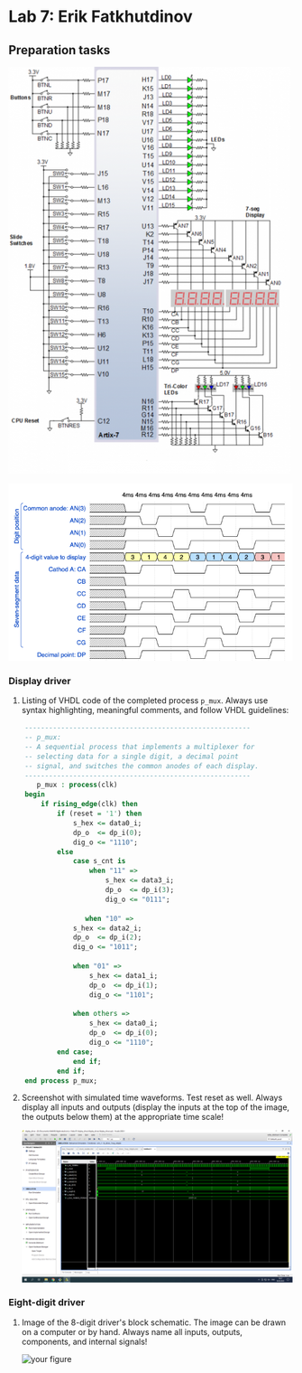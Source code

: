 # Lab 7: Erik Fatkhutdinov

## Preparation tasks

![Nexys](images/nexys.png)


![Timing of seven-segment display](images/wavedrom_7-segment-1.png)

### Display driver

1. Listing of VHDL code of the completed process `p_mux`. Always use syntax highlighting, meaningful comments, and follow VHDL guidelines:

```vhdl
    --------------------------------------------------------
    -- p_mux:
    -- A sequential process that implements a multiplexer for
    -- selecting data for a single digit, a decimal point 
    -- signal, and switches the common anodes of each display.
    --------------------------------------------------------
       p_mux : process(clk)
    begin
        if rising_edge(clk) then
            if (reset = '1') then
                s_hex <= data0_i;
                dp_o  <= dp_i(0);
                dig_o <= "1110";
            else
                case s_cnt is
                    when "11" =>
                        s_hex <= data3_i;
                        dp_o  <= dp_i(3);
                        dig_o <= "0111";

                   when "10" =>
                s_hex <= data2_i;
                dp_o  <= dp_i(2);
                dig_o <= "1011";
    
                when "01" =>
                    s_hex <= data1_i;
                    dp_o  <= dp_i(1);
                    dig_o <= "1101";

                when others =>
                    s_hex <= data0_i;
                    dp_o  <= dp_i(0);
                    dig_o <= "1110";
            end case;
                end if;
            end if;
    end process p_mux;
```

2. Screenshot with simulated time waveforms. Test reset as well. Always display all inputs and outputs (display the inputs at the top of the image, the outputs below them) at the appropriate time scale!

   ![your figure](images/simulation.png)

### Eight-digit driver

1. Image of the 8-digit driver's block schematic. The image can be drawn on a computer or by hand. Always name all inputs, outputs, components, and internal signals!

   ![your figure]()

